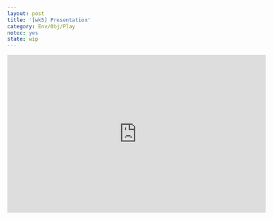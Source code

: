 ```yaml
---
layout: post
title: '[wk5] Presentation'
category: Env/Obj/Play
notoc: yes
state: wip
---
```

<iframe src="https://docs.google.com/presentation/d/1nUDICORXjo30lUH1rLPN2kXVC6wa6ruLMQXYqwEi8DQ/embed?start=false&loop=false&delayms=3000" frameborder="0" width="600" height="366" allowfullscreen="true" mozallowfullscreen="true" webkitallowfullscreen="true"></iframe>